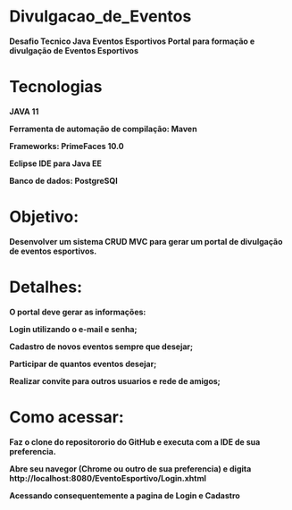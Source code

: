 # Divulgacao_de_Eventos


<b>Desafio Tecnico Java Eventos Esportivos
Portal para formação e divulgação de Eventos Esportivos

# Tecnologias

JAVA 11

Ferramenta de automação de compilação: Maven

Frameworks: PrimeFaces 10.0

Eclipse IDE para Java EE

Banco de dados: PostgreSQl

# Objetivo:
Desenvolver um sistema CRUD MVC para gerar um portal de divulgação de eventos esportivos.

# Detalhes:
O portal deve gerar as informações:

Login utilizando o e-mail e senha;

Cadastro de novos eventos sempre que desejar;

Participar de quantos eventos desejar;

Realizar convite para outros usuarios e rede de amigos;

# Como acessar: 

Faz o clone do repositororio do GitHub e executa com a IDE de sua preferencia. 

Abre seu navegor (Chrome ou outro de sua preferencia) e digita http://localhost:8080/EventoEsportivo/Login.xhtml <p> Acessando consequentemente a pagina de Login e Cadastro
